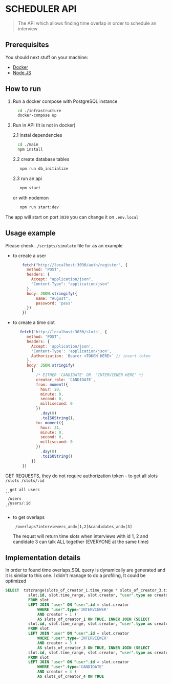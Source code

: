 # SCHEDULER API
> The API which allows finding time overlap in order to schedule an interview


## Prerequisites

You should next stuff on your machine:
- [Docker](https://www.docker.com/)
- [Node.JS](https://nodejs.org/en//)

## How to run
1. Run a docker compose with PostgreSQL instance
    ```bash
      cd ./infrastructure
      docker-compose up
    ```
 2. Run in API (It is not in docker)

    2.1 instal dependencies
    ```bash
      cd ./main
      npm install
    ```
    2.2 create database tables
    ```bash
       npm run db_initialize
    ```
    2.3 run an api
    ```bash
       npm start
    ```
    or with nodemon
    ```bash
       npm run start:dev
    ```
  The app will start on port `3030` you can change it on `.env.local`

  ## Usage example
  Please check `./scripts/simulate` file for as an example

  - to create a user

    ```javascript
        fetch("http://localhost:3030/auth/register", {
          method: "POST",
          headers: {
            Accept: "application/json",
            "Content-Type": "application/json"
          },
          body: JSON.stringify({
              name: "August",
              password: 'pass'
          })
        })
    ```
  - to create a time slot

    ```javascript
       fetch('http://localhost:3030/slots', {
          method: 'POST',
          headers: {
            Accept: 'application/json',
            'Content-Type': 'application/json',
            Authorization: `Bearer <TOKEN HERE>` // insert token
          },
          body: JSON.stringify(
            {
              /* EITHER 'CANDIDATE' OR  'INTERVIEWER HERE' */
              creator_role: `CANDIDATE`,
              from: moment({
                hour: 20,
                minute: 0,
                second: 0,
                millisecond: 0
              })
                .day(8)
                .toISOString(),
              to: moment({
                hour: 21,
                minute: 0,
                second: 0,
                millisecond: 0
              })
                .day(8)
                .toISOString()
            })
        })
    ```

  GET REQUESTS, they do not require authorization token
    - to get all slots
    ```
     /slots
     /slots/:id
    ```

    - get all users
    ```
     /users
     /users/:id
    ```

  - to get overlaps
    ```
     /overlaps?interviewers_and=[1,2]&candidates_and=[3]
    ```
    The requst will return time slots when interviews with id 1, 2 and candidate 3 can talk ALL together (EVERYONE at the same time)


## Implementation details

In order to found time overlaps,SQL query is dynamically are generated and it is similar to this one.
I didn't manage to do a profiling, It could be optimized

```sql
SELECT  tstzrange(slots_of_creator_1.time_range * slots_of_creator_3.time_range * slots_of_creator_4.time_range) AS "time_intersection", * FROM  INNER JOIN (SELECT
          slot.id, slot.time_range, slot.creator, "user".type as creator_type
          FROM slot
          LEFT JOIN "user" ON "user".id = slot.creator
              WHERE "user".type='INTERVIEWER'
              AND creator = 1 )
              AS slots_of_creator_1 ON TRUE, INNER JOIN (SELECT
          slot.id, slot.time_range, slot.creator, "user".type as creator_type
          FROM slot
          LEFT JOIN "user" ON "user".id = slot.creator
              WHERE "user".type='INTERVIEWER'
              AND creator = 3 )
              AS slots_of_creator_3 ON TRUE, INNER JOIN (SELECT
          slot.id, slot.time_range, slot.creator, "user".type as creator_type
          FROM slot
          LEFT JOIN "user" ON "user".id = slot.creator
              WHERE "user".type='CANDIDATE'
              AND creator = 4 )
              AS slots_of_creator_4 ON TRUE

```
